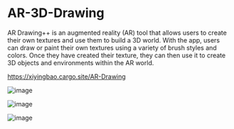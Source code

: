 # AR-3D-Drawing

AR Drawing++ is an augmented reality (AR) tool that allows users to create their own textures and use them to build a 3D world. With the app, users can draw or paint their own textures using a variety of brush styles and colors. Once they have created their texture, they can then use it to create 3D objects and environments within the AR world.

https://xiyingbao.cargo.site/AR-Drawing

![image](https://github.com/ariaxxxi/AR-3D-Drawing/assets/87568028/7fab58d6-f1f3-4f8b-95e4-3cbf17ab4bc4)

![image](https://github.com/ariaxxxi/AR-3D-Drawing/assets/87568028/72490aa4-60bf-47a3-ab56-e38f3bed4610)

![image](https://github.com/ariaxxxi/AR-3D-Drawing/assets/87568028/6f649d30-55e7-4a76-a434-663bb2d3009c)
